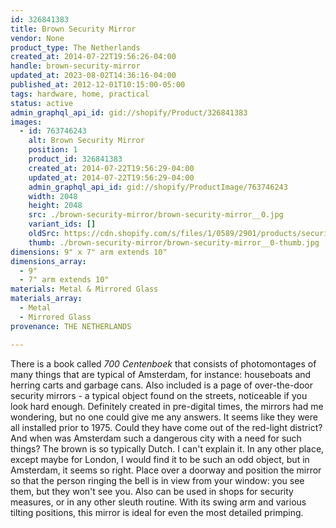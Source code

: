 ```yaml
---
id: 326841383
title: Brown Security Mirror
vendor: None
product_type: The Netherlands
created_at: 2014-07-22T19:56:26-04:00
handle: brown-security-mirror
updated_at: 2023-08-02T14:36:16-04:00
published_at: 2012-12-01T10:15:00-05:00
tags: hardware, home, practical
status: active
admin_graphql_api_id: gid://shopify/Product/326841383
images:
  - id: 763746243
    alt: Brown Security Mirror
    position: 1
    product_id: 326841383
    created_at: 2014-07-22T19:56:29-04:00
    updated_at: 2014-07-22T19:56:29-04:00
    admin_graphql_api_id: gid://shopify/ProductImage/763746243
    width: 2048
    height: 2048
    src: ./brown-security-mirror/brown-security-mirror__0.jpg
    variant_ids: []
    oldSrc: https://cdn.shopify.com/s/files/1/0589/2901/products/security_mirror_1.jpeg?v=1406073389
    thumb: ./brown-security-mirror/brown-security-mirror__0-thumb.jpg
dimensions: 9" x 7" arm extends 10"
dimensions_array:
  - 9"
  - 7" arm extends 10"
materials: Metal & Mirrored Glass
materials_array:
  - Metal
  - Mirrored Glass
provenance: THE NETHERLANDS

---
```


There is a book called _700 Centenboek_ that consists of photomontages of many things that are typical of Amsterdam, for instance: houseboats and herring carts and garbage cans. Also included is a page of over-the-door security mirrors - a typical object found on the streets, noticeable if you look hard enough. Definitely created in pre-digital times, the mirrors had me wondering, but no one could give me any answers. It seems like they were all installed prior to 1975. Could they have come out of the red-light district? And when was Amsterdam such a dangerous city with a need for such things? The brown is so typically Dutch. I can't explain it. In any other place, except maybe for London, I would find it to be such an odd object, but in Amsterdam, it seems so right. Place over a doorway and position the mirror so that the person ringing the bell is in view from your window: you see them, but they won't see you. Also can be used in shops for security measures, or in any other sleuth routine. With its swing arm and various tilting positions, this mirror is ideal for even the most detailed primping.